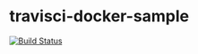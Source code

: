 # travisci-docker-sample

[![Build Status](https://travis-ci.org/changeworld/travisci-docker-sample.svg?branch=master)](https://travis-ci.org/changeworld/travisci-docker-sample)
